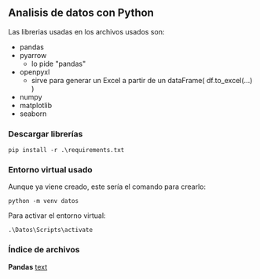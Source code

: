 ## Analisis de datos con Python

Las librerias usadas en los archivos usados son:

- pandas
- pyarrow 
    - lo pide "pandas"
- openpyxl
    - sirve para generar un Excel a partir de un dataFrame( df.to_excel(...) )
- numpy
- matplotlib
- seaborn

### Descargar librerías

```console
pip install -r .\requirements.txt
```

### Entorno virtual usado

Aunque ya viene creado, este sería el comando para crearlo:

```console
python -m venv datos
```

Para activar el entorno virtual:

```console
.\Datos\Scripts\activate
```

### Índice de archivos

**Pandas**
[text](./Python/script.py)